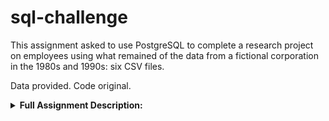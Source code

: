 # sql-challenge

This assignment asked to use PostgreSQL to complete a research project on employees using what remained of the data from a fictional corporation in the 1980s and 1990s: six CSV files.

Data provided. Code original.

<details>
  <summary><b>Full Assignment Description:</b></summary>

<i>It is a beautiful spring day, and it is two weeks since you have been hired as a new data engineer at Pewlett Hackard. Your first major task is a research project on employees of the corporation from the 1980s and 1990s. All that remain of the database of employees from that period are six CSV files.
 
In this assignment, you will design the tables to hold data in the CSVs, import the CSVs into a SQL database, and answer questions about the data. In other words, you will perform:</i>


<b>Data Modeling</b>

   - Inspect the CSVs and sketch out an ERD of the tables. 
   - Create an image file of your ERD.
   
<b>Data Engineering</b>
  
  - Use the information you have to create a table schema for each of the six CSV files. 
  - Remember to specify data types, primary keys, foreign keys, and other constraints.
 
<b>Data Analysis</sb>
  
Once you have a complete database, do the following:

  - List the following details of each employee: employee number, last name, first name, gender, and salary.
  - List employees who were hired in 1986.
  - List the manager of each department with the following information: department number, department name, the manager's employee number, last name, first name, and start and end employment dates.
  - List the department of each employee with the following information: employee number, last name, first name, and department name.
  - List all employees whose first name is "Hercules" and last names begin with "B."
  - List all employees in the Sales department, including their employee number, last name, first name, and department name.
  - List all employees in the Sales and Development departments, including their employee number, last name, first name, and department name.
  - In descending order, list the frequency count of employee last names, i.e., how many employees share each last name.
